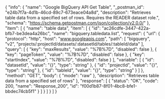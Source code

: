 {
  "info": {
    "name": "Google BigQuery API Get Table",
    "_postman_id": "e24b7f7a-4d1b-46cd-89c7-673eace04a8d",
    "description": "Retrieves table data from a specified set of rows. Requires the READER dataset role.",
    "schema": "https://schema.getpostman.com/json/collection/v2.0.0/"
  },
  "item": [
    {
      "name": "table data",
      "item": [
        {
          "id": "ac26cdfe-3447-422a-bfb7-be3dea4a26bc",
          "name": "bigquery.tabledata.list",
          "request": {
            "url": {
              "protocol": "http",
              "host": "www.googleapis.com",
              "path": [
                "bigquery",
                "v2",
                "projects/:projectId/datasets/:datasetId/tables/:tableId/data"
              ],
              "query": [
                {
                  "key": "maxResults",
                  "value": "%7B%7D",
                  "disabled": false
                },
                {
                  "key": "pageToken",
                  "value": "%7B%7D",
                  "disabled": false
                },
                {
                  "key": "startIndex",
                  "value": "%7B%7D",
                  "disabled": false
                }
              ],
              "variable": [
                {
                  "id": "datasetId",
                  "value": "{}",
                  "type": "string"
                },
                {
                  "id": "projectId",
                  "value": "{}",
                  "type": "string"
                },
                {
                  "id": "tableId",
                  "value": "{}",
                  "type": "string"
                }
              ]
            },
            "method": "GET",
            "body": {
              "mode": "raw"
            },
            "description": "Retrieves table data from a specified set of rows"
          },
          "response": [
            {
              "status": "OK",
              "code": 200,
              "name": "Response_200",
              "id": "f00d1b87-8f01-4bc8-bfe1-bbdec74cb5f1"
            }
          ]
        }
      ]
    }
  ]
}
